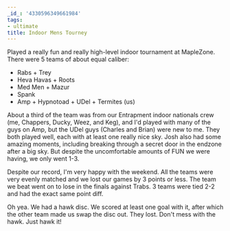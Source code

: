```yaml
---
_id_: '4330596349661984'
tags:
- ultimate
title: Indoor Mens Tourney
---
```


Played a really fun and really high-level indoor tournament at MapleZone. There were 5 teams of about equal caliber:

- Rabs + Trey
- Heva Havas + Roots
- Med Men + Mazur
- Spank
- Amp + Hypnotoad + UDel + Termites (us)

About a third of the team was from our Entrapment indoor nationals crew (me, Chappers, Ducky, Weez, and Keg), and I'd played with many of the guys on Amp, but the UDel guys (Charles and Brian) were new to me. They both played well, each with at least one really nice sky. Josh also had some amazing moments, including breaking through a secret door in the endzone after a big sky. But despite the uncomfortable amounts of FUN we were having, we only went 1-3. 

Despite our record, I'm very happy with the weekend. All the teams were very evenly matched and we lost our games by 3 points or less. The team we beat went on to lose in the finals against Trabs. 3 teams were tied 2-2 and had the exact same point diff. 

Oh yea. We had a hawk disc. We scored at least one goal with it, after which the other team made us swap the disc out. They lost. Don't mess with the hawk. Just hawk it!
